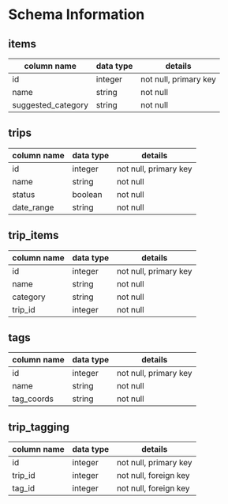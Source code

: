 # Schema Information

## items
column name        | data type | details
-------------------|-----------|-----------------------
id                 | integer   | not null, primary key
name               | string    | not null
suggested_category | string    | not null


## trips
column name    | data type | details
---------------|-----------|-----------------------
id             | integer   | not null, primary key
name           | string    | not null
status         | boolean   | not null
date_range     | string    | not null

## trip_items
column name | data type | details
------------|-----------|-----------------------
id          | integer   | not null, primary key
name        | string    | not null
category    | string    | not null
trip_id     | integer   | not null

## tags
column name | data type | details
------------|-----------|-----------------------
id          | integer   | not null, primary key
name        | string    | not null
tag_coords  | string    | not null

## trip_tagging
column name | data type | details
------------|-----------|-----------------------
id          | integer   | not null, primary key
trip_id     | integer   | not null, foreign key
tag_id      | integer   | not null, foreign key
